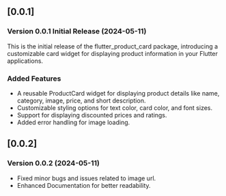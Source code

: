 ## [0.0.1] 

### Version 0.0.1 Initial Release (2024-05-11) 

This is the initial release of the flutter_product_card package, introducing a customizable card widget for displaying product information in your Flutter applications.

### Added Features

- A reusable ProductCard widget for displaying product details like name, category, image, price, and short description.
- Customizable styling options for text color, card color, and font sizes.
- Support for displaying discounted prices and ratings.
- Added error handling for image loading.

## [0.0.2] 

### Version 0.0.2 (2024-05-11)

* Fixed minor bugs and issues related to image url.
* Enhanced Documentation for better readability.